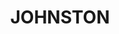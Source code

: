 ---
lastmod: '2025-04-06T06:05:19+00:00'
latitude: -12.49297483
layout: suburb
longitude: 131.0063506
postcode: 0832
state: NT
title: JOHNSTON
url: /nt/johnston/
---